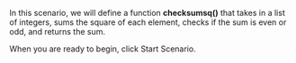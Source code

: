 In this scenario, we will define a function **checksumsq()** that takes in a list of integers, sums the square of each element, checks if the sum is even or odd, and returns the sum.

When you are ready to begin, click Start Scenario.
